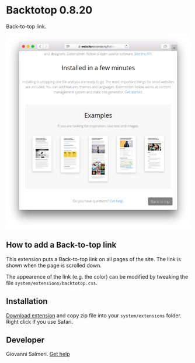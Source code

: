 Backtotop 0.8.20
=================
Back-to-top link.

<p align="center"><img src="backtotop-screenshot.png?raw=true" alt="Screenshot"></p>

## How to add a Back-to-top link

This extension puts a Back-to-top link on all pages of the site. The link is shown when the page is scrolled down.

The appearence of the link (e.g. the color) can be modified by tweaking the file `system/extensions/backtotop.css`.

## Installation

[Download extension](https://github.com/GiovanniSalmeri/yellow-backtotop/archive/master.zip) and copy zip file into your `system/extensions` folder. Right click if you use Safari.

## Developer

Giovanni Salmeri. [Get help](https://datenstrom.se/yellow/help/)
